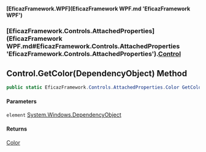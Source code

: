 #### [EficazFramework.WPF](EficazFramework WPF.md 'EficazFramework WPF')
### [EficazFramework.Controls.AttachedProperties](EficazFramework WPF.md#EficazFramework.Controls.AttachedProperties 'EficazFramework.Controls.AttachedProperties').[Control](EficazFramework.Controls.AttachedProperties/Control.md 'EficazFramework.Controls.AttachedProperties.Control')

## Control.GetColor(DependencyObject) Method

```csharp
public static EficazFramework.Controls.AttachedProperties.Color GetColor(System.Windows.DependencyObject element);
```
#### Parameters

<a name='EficazFramework.Controls.AttachedProperties.Control.GetColor(System.Windows.DependencyObject).element'></a>

`element` [System.Windows.DependencyObject](https://docs.microsoft.com/en-us/dotnet/api/System.Windows.DependencyObject 'System.Windows.DependencyObject')

#### Returns
[Color](EficazFramework.Controls.AttachedProperties/Color.md 'EficazFramework.Controls.AttachedProperties.Color')
